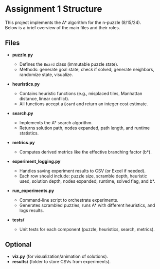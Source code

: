 # Assignment 1 Structure

This project implements the A* algorithm for the n-puzzle (8/15/24).  
Below is a brief overview of the main files and their roles.

## Files

- **puzzle.py**  
  - Defines the `Board` class (immutable puzzle state).  
  - Methods: generate goal state, check if solved, generate neighbors, randomize state, visualize.  

- **heuristics.py**  
  - Contains heuristic functions (e.g., misplaced tiles, Manhattan distance, linear conflict).  
  - All functions accept a `Board` and return an integer cost estimate.

- **search.py**  
  - Implements the A* search algorithm.  
  - Returns solution path, nodes expanded, path length, and runtime statistics.  

- **metrics.py**  
  - Computes derived metrics like the effective branching factor (b*).  

- **experiment_logging.py**  
  - Handles saving experiment results to CSV (or Excel if needed).  
  - Each row should include: puzzle size, scramble depth, heuristic used, solution depth, nodes expanded, runtime, solved flag, and b*.  

- **run_experiments.py**  
  - Command-line script to orchestrate experiments.  
  - Generates scrambled puzzles, runs A* with different heuristics, and logs results.  

- **tests/**  
  - Unit tests for each component (puzzle, heuristics, search, metrics).

## Optional

- **viz.py** (for visualization/animation of solutions).  
- **results/** (folder to store CSVs from experiments).

